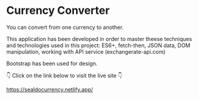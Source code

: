 # Currency Converter

You can convert from one currency to another.

This application has been developed in order to master theese techniques and technologies used in this project: ES6+, fetch-then, JSON data, DOM manipulation, working with API service (exchangerate-api.com)

Bootstrap has been used for design.

👇 Click on the link below to visit the live site 👇

https://sealdocurrency.netlify.app/